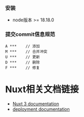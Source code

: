 ### 安装
- node版本 >= 18.18.0

### 提交commit信息规范

```
A ***    // 添加
M ***    // 合并冲突
U ***    // 更新
D ***    // 删除
F ***    // 修复
```
# Nuxt相关文档链接
- [Nuxt 3 documentation](https://nuxt.com/docs/getting-started/introduction)
- [deployment documentation](https://nuxt.com/docs/getting-started/deployment)
